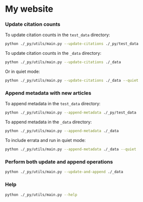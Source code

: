# My website


### Update citation counts
To update citation counts in the `test_data` directory:
```sh
python ./_py/utils/main.py --update-citations ./_py/test_data
```
To update citation counts in the `_data` directory:
```sh
python ./_py/utils/main.py --update-citations ./_data
```
Or in quiet mode:
```sh
python ./_py/utils/main.py --update-citations ./_data --quiet
```

### Append metadata with new articles
To append metadata in the `test_data` directory:
```sh
python ./_py/utils/main.py --append-metadata ./_py/test_data
```

To append metadata in the `_data` directory:
```sh
python ./_py/utils/main.py --append-metadata ./_data
```
To include errata and run in quiet mode:
```sh
python ./_py/utils/main.py --append-metadata ./_data --quiet
```

### Perform both update and append operations
```sh
python ./_py/utils/main.py --update-and-append ./_data
```

### Help
```sh
python ./_py/utils/main.py --help
```
